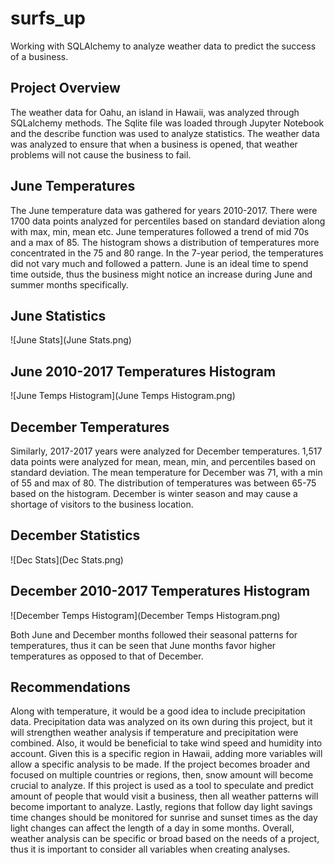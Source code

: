 # surfs_up
Working with SQLAlchemy to analyze weather data to predict the success of a business. 

## Project Overview
 The weather data for Oahu, an island in Hawaii, was analyzed through SQLalchemy methods. The Sqlite file was loaded through Jupyter Notebook and the describe function was used to analyze statistics. The weather data was analyzed to ensure that when a business is opened, that weather problems will not cause the business to fail. 
## June Temperatures
 The June temperature data was gathered for years 2010-2017. There were 1700 data points analyzed for percentiles based on standard deviation along with max, min, mean etc. June temperatures followed a trend of mid 70s and a max of 85. The histogram shows a distribution of temperatures more concentrated in the 75 and 80 range. In the 7-year period, the temperatures did not vary much and followed a pattern. June is an ideal time to spend time outside, thus the business might notice an increase during June and summer months specifically. 
 ## June Statistics 
![June Stats](June Stats.png)
## June 2010-2017 Temperatures Histogram 
![June Temps Histogram](June Temps Histogram.png)

## December Temperatures 
 Similarly, 2017-2017 years were analyzed for December temperatures. 1,517 data points were analyzed for mean, mean, min, and percentiles based on standard deviation. The mean temperature for December was 71, with a min of 55 and max of 80. The distribution of temperatures was between 65-75 based on the histogram. December is winter season and may cause a shortage of visitors to the business location. 
 ## December Statistics 
![Dec Stats](Dec Stats.png)
## December 2010-2017 Temperatures Histogram 
![December Temps Histogram](December Temps Histogram.png)

Both June and December months followed their seasonal patterns for temperatures, thus it can be seen that June months favor higher temperatures as opposed to that of December. 

## Recommendations 
 Along with temperature, it would be a good idea to include precipitation data. Precipitation data was analyzed on its own during this project, but it will strengthen weather analysis if temperature and precipitation were combined. Also, it would be beneficial to take wind speed and humidity into account. Given this is a specific region in Hawaii, adding more variables will allow a specific analysis to be made. If the project becomes broader and focused on multiple countries or regions, then, snow amount will become crucial to analyze. If this project is used as a tool to speculate and predict amount of people that would visit a business, then all weather patterns will become important to analyze. Lastly, regions that follow day light savings time changes should be monitored for sunrise and sunset times as the day light changes can affect the length of a day in some months. Overall, weather analysis can be specific or broad based on the needs of a project, thus it is important to consider all variables when creating analyses.  
